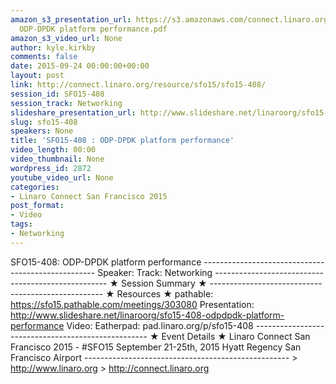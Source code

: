 ```yaml
---
amazon_s3_presentation_url: https://s3.amazonaws.com/connect.linaro.org/sfo15/Presentations/09-24-Thursday/SFO15-408-
  ODP-DPDK platform performance.pdf
amazon_s3_video_url: None
author: kyle.kirkby
comments: false
date: 2015-09-24 00:00:00+00:00
layout: post
link: http://connect.linaro.org/resource/sfo15/sfo15-408/
session_id: SFO15-408
session_track: Networking
slideshare_presentation_url: http://www.slideshare.net/linaroorg/sfo15-408-odpdpdk-platform-performance
slug: sfo15-408
speakers: None
title: 'SFO15-408 : ODP-DPDK platform performance'
video_length: 00:00
video_thumbnail: None
wordpress_id: 2872
youtube_video_url: None
categories:
- Linaro Connect San Francisco 2015
post_format:
- Video
tags:
- Networking
---
```


SFO15-408: ODP-DPDK platform performance --------------------------------------------------- Speaker: Track: Networking --------------------------------------------------- ★ Session Summary ★ --------------------------------------------------- ★ Resources ★ pathable: https://sfo15.pathable.com/meetings/303080 Presentation: http://www.slideshare.net/linaroorg/sfo15-408-odpdpdk-platform-performance Video: Eatherpad: pad.linaro.org/p/sfo15-408 --------------------------------------------------- ★ Event Details ★ Linaro Connect San Francisco 2015 - #SFO15 September 21-25th, 2015 Hyatt Regency San Francisco Airport --------------------------------------------------- > http://www.linaro.org > http://connect.linaro.org
